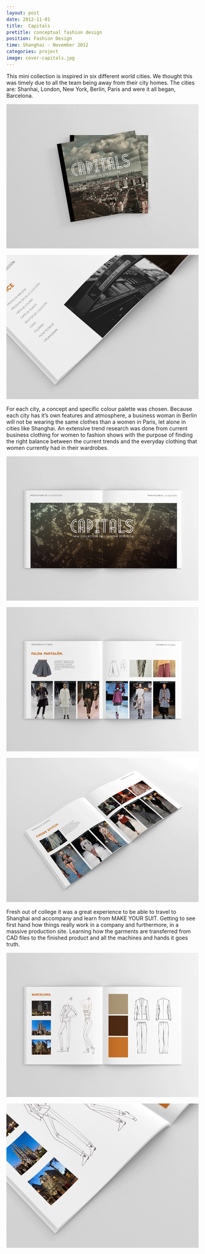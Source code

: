 ```yaml
---
layout: post
date: 2012-11-01
title:  Capitals
pretitle: conceptual fashion design
position: Fashion Design
time: Shanghai - November 2012
categories: project
image: cover-capitals.jpg
---
```


This mini collection is inspired in six different world cities. We thought this was timely due to all the team being away from their city homes. The cities are: Shanhai, London, New York, Berlin, Paris and were it all began, Barcelona.


![ALT](/assets/images/img-capitals-1.png)

![ALT](/assets/images/img-capitals-2.png)


For each city, a concept and specific colour palette was chosen. Because each city has it’s own features and atmosphere, a business woman in Berlin will not be wearing the same clothes than a women in Paris, let alone in cities like Shanghai. An extensive trend research was done from current business clothing for women to fashion shows with the purpose of finding the right balance between the current trends and the everyday clothing that women currently had in their wardrobes.  

![ALT](/assets/images/img-capitals-3.png)

![ALT](/assets/images/img-capitals-4.png)

![ALT](/assets/images/img-capitals-5.png)


Fresh out of college it was a great experience to be able to travel to Shanghai and accompany and learn from MAKE YOUR SUIT. Getting to see first hand how things really work in a company and furthermore, in a massive production site. Learning how the garments are  transferred from CAD files to the finished product and all the machines and hands it goes truth.

![ALT](/assets/images/img-capitals-6.png)

![ALT](/assets/images/img-capitals-7.png)
